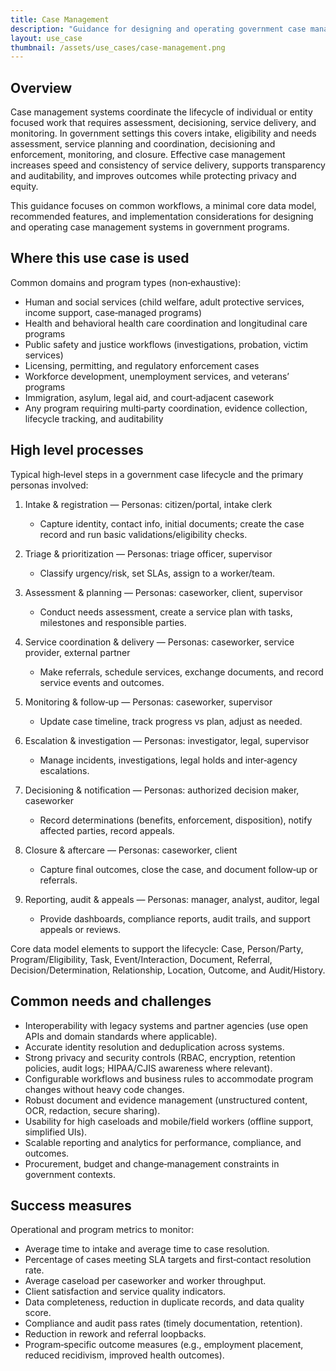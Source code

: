 ```yaml
---
title: Case Management
description: "Guidance for designing and operating government case management systems: workflows, data model, features, and implementation considerations."
layout: use_case
thumbnail: /assets/use_cases/case-management.png
---
```


## Overview

Case management systems coordinate the lifecycle of individual or entity focused work that requires assessment, decisioning, service delivery, and monitoring. In government settings this covers intake, eligibility and needs assessment, service planning and coordination, decisioning and enforcement, monitoring, and closure. Effective case management increases speed and consistency of service delivery, supports transparency and auditability, and improves outcomes while protecting privacy and equity.

This guidance focuses on common workflows, a minimal core data model, recommended features, and implementation considerations for designing and operating case management systems in government programs.

## Where this use case is used

Common domains and program types (non‑exhaustive):

- Human and social services (child welfare, adult protective services, income support, case‑managed programs)
- Health and behavioral health care coordination and longitudinal care programs
- Public safety and justice workflows (investigations, probation, victim services)
- Licensing, permitting, and regulatory enforcement cases
- Workforce development, unemployment services, and veterans’ programs
- Immigration, asylum, legal aid, and court‑adjacent casework
- Any program requiring multi‑party coordination, evidence collection, lifecycle tracking, and auditability

## High level processes

Typical high‑level steps in a government case lifecycle and the primary personas involved:

1. Intake & registration — Personas: citizen/portal, intake clerk
   - Capture identity, contact info, initial documents; create the case record and run basic validations/eligibility checks.

2. Triage & prioritization — Personas: triage officer, supervisor
   - Classify urgency/risk, set SLAs, assign to a worker/team.

3. Assessment & planning — Personas: caseworker, client, supervisor
   - Conduct needs assessment, create a service plan with tasks, milestones and responsible parties.

4. Service coordination & delivery — Personas: caseworker, service provider, external partner
   - Make referrals, schedule services, exchange documents, and record service events and outcomes.

5. Monitoring & follow‑up — Personas: caseworker, supervisor
   - Update case timeline, track progress vs plan, adjust as needed.

6. Escalation & investigation — Personas: investigator, legal, supervisor
   - Manage incidents, investigations, legal holds and inter‑agency escalations.

7. Decisioning & notification — Personas: authorized decision maker, caseworker
   - Record determinations (benefits, enforcement, disposition), notify affected parties, record appeals.

8. Closure & aftercare — Personas: caseworker, client
   - Capture final outcomes, close the case, and document follow‑up or referrals.

9. Reporting, audit & appeals — Personas: manager, analyst, auditor, legal
   - Provide dashboards, compliance reports, audit trails, and support appeals or reviews.

Core data model elements to support the lifecycle: Case, Person/Party, Program/Eligibility, Task, Event/Interaction, Document, Referral, Decision/Determination, Relationship, Location, Outcome, and Audit/History.

## Common needs and challenges

- Interoperability with legacy systems and partner agencies (use open APIs and domain standards where applicable).
- Accurate identity resolution and deduplication across systems.
- Strong privacy and security controls (RBAC, encryption, retention policies, audit logs; HIPAA/CJIS awareness where relevant).
- Configurable workflows and business rules to accommodate program changes without heavy code changes.
- Robust document and evidence management (unstructured content, OCR, redaction, secure sharing).
- Usability for high caseloads and mobile/field workers (offline support, simplified UIs).
- Scalable reporting and analytics for performance, compliance, and outcomes.
- Procurement, budget and change‑management constraints in government contexts.

## Success measures

Operational and program metrics to monitor:

- Average time to intake and average time to case resolution.
- Percentage of cases meeting SLA targets and first‑contact resolution rate.
- Average caseload per caseworker and worker throughput.
- Client satisfaction and service quality indicators.
- Data completeness, reduction in duplicate records, and data quality score.
- Compliance and audit pass rates (timely documentation, retention).
- Reduction in rework and referral loopbacks.
- Program‑specific outcome measures (e.g., employment placement, reduced recidivism, improved health outcomes).
